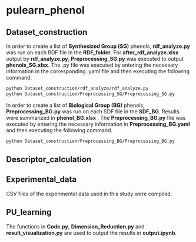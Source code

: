 # pulearn_phenol

## Dataset_construction
In order to create a list of **Synthesized Group (SG)** phenols, **rdf_analyze.py** was run on each RDF file in the **RDF_folder**. For **after_rdf_analyze.xlsx** output by **rdf_analyze.py**, **Preprocessing_SG.py** was executed to output **phenols_SG.xlsx**. The .py file was executed by entering the necessary information in the corresponding .yaml file and then executing the following command.

```bash
python Dataset_construction/rdf_analyze/rdf_analyze.py
python Dataset_construction/Preprocessing_SG/Preprocessing_SG.py
```

In order to create a list of **Biological Group (BG)** phenols, **Preprocessing_BG.py** was run on each SDF file in the **SDF_BG**.  Results were summarized in **phenol_BG.xlsx** . The **Preprocessing_BG.py** file was executed by entering the necessary information in **Preprocessing_BG.yaml** and then executing the following command.

```bash
python Dataset_construction/Preprocessing_BG/Preprocessing_BG.py
```

## Descriptor_calculation

## Experimental_data
CSV files of the experimental data used in this study were compiled.
## PU_learning
The functions in **Code.py**, **Dimension_Reduction.py** and **result_visualization.py** are used to output the results in **output.ipynb**.
